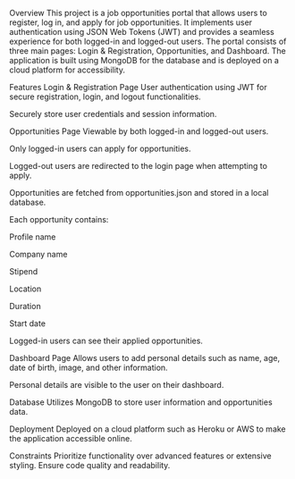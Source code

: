 Overview
This project is a job opportunities portal that allows users to register, log in, and apply for job opportunities. It implements user authentication using JSON Web Tokens (JWT) and provides a seamless experience for both logged-in and logged-out users. The portal consists of three main pages: Login & Registration, Opportunities, and Dashboard. The application is built using MongoDB for the database and is deployed on a cloud platform for accessibility.

Features
Login & Registration Page
User authentication using JWT for secure registration, login, and logout functionalities.

Securely store user credentials and session information.

Opportunities Page
Viewable by both logged-in and logged-out users.

Only logged-in users can apply for opportunities.

Logged-out users are redirected to the login page when attempting to apply.

Opportunities are fetched from opportunities.json and stored in a local database.

Each opportunity contains:

Profile name

Company name

Stipend

Location

Duration

Start date

Logged-in users can see their applied opportunities.

Dashboard Page
Allows users to add personal details such as name, age, date of birth, image, and other information.

Personal details are visible to the user on their dashboard.

Database
Utilizes MongoDB to store user information and opportunities data.

Deployment
Deployed on a cloud platform such as Heroku or AWS to make the application accessible online.

Constraints
Prioritize functionality over advanced features or extensive styling. Ensure code quality and readability.
